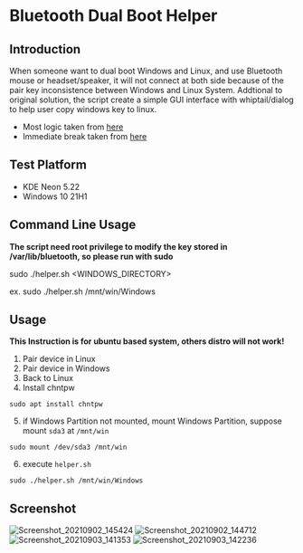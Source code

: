# Bluetooth Dual Boot Helper
## Introduction
When someone want to dual boot Windows and Linux, and use Bluetooth mouse or headset/speaker, it will not connect at both side because of the pair key inconsistence between Windows and Linux System. Addtional to original solution, the script create a simple GUI interface with whiptail/dialog to help user copy windows key to linux.

- Most logic taken from [here](https://gist.github.com/madkoding/f3cfd3742546d5c99131fd19ca267fd4)
- Immediate break taken from [here](https://stackoverflow.com/questions/9893667/is-there-a-way-to-write-a-bash-function-which-aborts-the-whole-execution-no-mat)

## Test Platform
- KDE Neon 5.22
- Windows 10 21H1

## Command Line Usage
**The script need root privilege to modify the key stored in /var/lib/bluetooth, so please run with sudo**  

sudo ./helper.sh <WINDOWS_DIRECTORY>

ex. sudo ./helper.sh /mnt/win/Windows

## Usage
**This Instruction is for ubuntu based system, others distro will not work!**
1. Pair device in Linux
2. Pair device in Windows
3. Back to Linux
4. Install chntpw
  ```
  sudo apt install chntpw
  ```
5. if Windows Partition not mounted, mount Windows Partition, suppose mount `sda3` at `/mnt/win`
  ```
  sudo mount /dev/sda3 /mnt/win
  ```
6. execute `helper.sh`
  ```
  sudo ./helper.sh /mnt/win/Windows
  ```

## Screenshot
![Screenshot_20210902_145424](https://user-images.githubusercontent.com/49529145/131796908-3408a969-4645-453e-8cf4-6c76d71e1762.png)
![Screenshot_20210902_144712](https://user-images.githubusercontent.com/49529145/131796903-4ff7e4f8-6410-46a7-acf8-22966928df7d.png)
![Screenshot_20210903_141353](https://user-images.githubusercontent.com/49529145/131959656-9e413ede-8ed2-4823-ade7-d8364373105e.png)
![Screenshot_20210903_142236](https://user-images.githubusercontent.com/49529145/131959840-f4fbb838-f7fa-48a1-a7f3-0ba7b44522aa.png)
